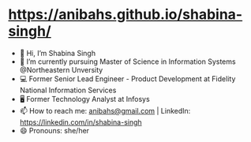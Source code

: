 # https://anibahs.github.io/shabina-singh/


- 👋 Hi, I’m Shabina Singh
- 🌱 I’m currently pursuing Master of Science in Information Systems @Northeastern Unversity
- 💻 Former Senior Lead Engineer - Product Development at Fidelity National Information Services
- 🖥️ Former Technology Analyst at Infosys
- 📫 How to reach me: anibahs@gmail.com | LinkedIn: https://linkedin.com/in/shabina-singh
- 😄 Pronouns: she/her
